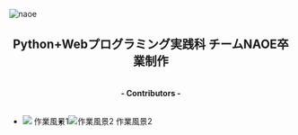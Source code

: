<style>
  ul {
  display: flex;
  text-align: center;
}
</style>
![naoe](https://user-images.githubusercontent.com/117996152/225795883-6109efc7-1bfc-4b61-9421-ea6149bc8cad.png)

<h2 align="center">Python+Webプログラミング実践科 チームNAOE卒業制作</h2>

<p align="center"><br>
  <b><a>- Contributors -</a></b><br><br>
</p>
<ul>
  <li>
    <img src="https://avatars.githubusercontent.com/u/99730698?v=4">
    作業風景1
  </li>
  <li>
    <img src="https://avatars.githubusercontent.com/u/124061340?v=4" alt="作業風景2">
    作業風景2
  </li>
</ul>
